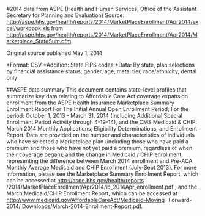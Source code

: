 #2014 data from ASPE (Health and Human Services, Office of the Assistant Secretary for Planning and Evaluation)
Source: http://aspe.hhs.gov/health/reports/2014/MarketPlaceEnrollment/Apr2014/excel/workbook.xls from http://aspe.hhs.gov/health/reports/2014/MarketPlaceEnrollment/Apr2014/Marketplace_StateSum.cfm

Original source published May 1, 2014

*Format: CSV
*Addition: State FIPS codes
*Data: By state, plan selections by financial assistance status, gender, age, metal tier, race/ethnicity, dental only

##ASPE data summary
This document contains state-level profiles that summarize key data relating to Affordable Care Act coverage expansion enrollment from the ASPE Health Insurance Marketplace Summary Enrollment Report For The Initial Annual Open Enrollment Period; For the period: October 1, 2013 - March 31, 2014 (Including Additional Special Enrollment Period Activity through 4-19-14), and the CMS Medicaid & CHIP: March 2014 Monthly Applications, Eligibility Determinations, and Enrollment Report. Data are provided on the number and characteristics of individuals who have selected a Marketplace plan (including those who have paid a premium and those who have not yet paid a premium, regardless of when their coverage began); and the change in Medicaid / CHIP enrollment, representing the difference between March 2014 enrollment and Pre-ACA Monthly Average Medicaid and CHIP Enrollment (July-Sept 2013). For more information, please see the Marketplace Summary Enrollment Report, which can be accessed at http://aspe.hhs.gov/health/reports /2014/MarketPlaceEnrollment/Apr2014/ib_2014Apr_enrollment.pdf , and
the March Medicaid/CHIP Enrollment Report, which can be accessed at http://www.medicaid.gov/AffordableCareAct/Medicaid-Moving -Forward-2014/
Downloads/March-2014-Enrollment-Report.pdf. 

